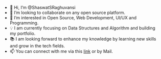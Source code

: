 - 👋 Hi, I’m @ShaswatSRaghuvansi
- 💞️ I’m looking to collaborate on any open source platform.
- 👀 I’m interested in Open Source, Web Development, UI/UX and Programming.
- 💡 I am currently focusing on Data Structures and Algorithm and building my portfolio.
- 📚 I am looking forward to enhance my knowledge by learning new skills and grow in the tech fields.
- 📫 You can connect with me via this <a href="google.com">link</a> or by Mail.
<!---
ShaswatSRaghuvansi/ShaswatSRaghuvansi is a ✨ special ✨ repository because its `README.md` (this file) appears on your GitHub profile.
You can click the Preview link to take a look at your changes.
--->
